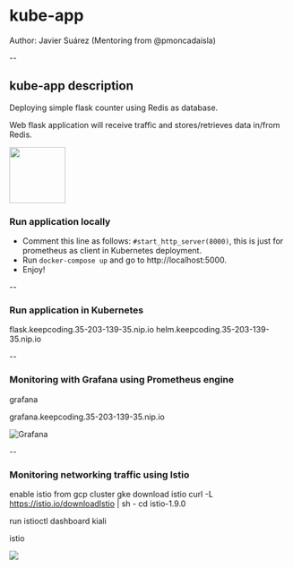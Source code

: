 # kube-app
Author: Javier Suárez (Mentoring from @pmoncadaisla)

--
## kube-app description

Deploying simple flask counter using Redis as database.

Web flask application will receive traffic and stores/retrieves data in/from Redis.

<img src = “https://github.com/jsuarezs/kube-app/blob/main/images/app.png” height = 100>






### Run application locally

* Comment this line as follows: ````#start_http_server(8000)````, this is just for prometheus as client in Kubernetes deployment.
* Run ````docker-compose up```` and go to http://localhost:5000.
* Enjoy!
  

--

### Run application in Kubernetes


flask.keepcoding.35-203-139-35.nip.io
helm.keepcoding.35-203-139-35.nip.io

--

### Monitoring with Grafana using Prometheus engine


grafana

grafana.keepcoding.35-203-139-35.nip.io

![Grafana](https://storage.cloud.google.com/kube-images/Captura%20de%20pantalla%202021-02-16%20a%20las%2023.49.05.png)

--

### Monitoring networking traffic using Istio

enable istio from gcp cluster gke
download istio
curl -L https://istio.io/downloadIstio | sh -
cd istio-1.9.0

run istioctl dashboard kiali

istio

![ ](https://storage.cloud.google.com/kube-images/Captura%20de%20pantalla%202021-02-17%20a%20las%2015.48.24.png)
